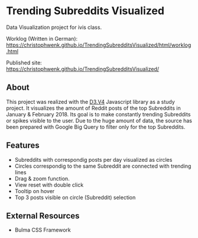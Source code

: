 # Trending Subreddits Visualized
Data Visualization project for ivis class.

Worklog (Written in German): https://christophwenk.github.io/TrendingSubredditsVisualized/html/worklog.html

Published site: https://christophwenk.github.io/TrendingSubredditsVisualized/

## About
This project was realized with the [D3.V4](https://d3js.org/) Javascript library as a study project.
It visualizes the amount of Reddit posts of the top Subreddits in January & February 2018.
Its goal is to make constantly trending Subreddits or spikes visible to the user. 
Due to the huge amount of data, the source has been prepared with Google Big Query to filter only for the top Subreddits.

## Features
- Subreddits with correspondig posts per day visualized as circles
- Circles correspondig to the same Subreddit are connected with trending lines 
- Drag & zoom function.
- View reset with double click
- Tooltip on hover
- Top 3 posts visible on circle (Subreddit) selection

## External Resources
- Bulma CSS Framework
